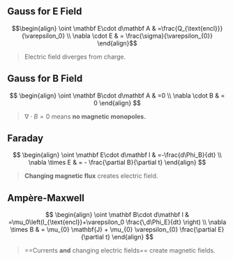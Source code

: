 ## Gauss for E Field

$$\begin{align}
\oint \mathbf E\cdot d\mathbf A  & =\frac{Q_{\text{encl}}}{\varepsilon_0} \\
\nabla \cdot E  & = \frac{\sigma}{\varepsilon_{0}}
\end{align}$$

> Electric field diverges from charge.

## Gauss for B Field

$$
\begin{align}  
\oint \mathbf B\cdot d\mathbf A & =0 \\  
\nabla \cdot B & = 0  
\end{align}
$$

> $\nabla \cdot B =0$ means **no magnetic monopoles.**

## Faraday

$$
\begin{align}  
\oint \mathbf E\cdot d\mathbf l & =-\frac{d\Phi_B}{dt} \\  
\nabla \times E & = - \frac{\partial B}{\partial t}  
\end{align}
$$

> **Changing magnetic flux** creates electric field.

## Ampère-Maxwell

$$
\begin{align}  
\oint \mathbf B\cdot d\mathbf l & =\mu_0\left(I_{\text{encl}}+\varepsilon_0 \frac{\,d\Phi_E}{dt} \right) \\  
\nabla \times B & = \mu_{0} \mathbf{J} + \mu_{0} \varepsilon_{0} \frac{\partial E}{\partial t}  
\end{align}
$$

> ==Currents **and** changing electric fields== create magnetic fields.
